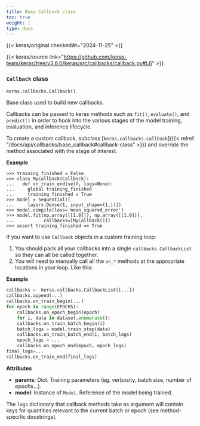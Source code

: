 ```yaml
---
title: Base Callback class
toc: true
weight: 1
type: docs
---
```


{{< keras/original checkedAt="2024-11-25" >}}

{{< keras/source link="https://github.com/keras-team/keras/tree/v3.6.0/keras/src/callbacks/callback.py#L6" >}}

### `Callback` class

```python
keras.callbacks.Callback()
```

Base class used to build new callbacks.

Callbacks can be passed to keras methods such as `fit()`, `evaluate()`, and
`predict()` in order to hook into the various stages of the model training,
evaluation, and inference lifecycle.

To create a custom callback, subclass [`keras.callbacks.Callback`]({{< relref "/docs/api/callbacks/base_callback#callback-class" >}}) and
override the method associated with the stage of interest.

**Example**

```console
>>> training_finished = False
>>> class MyCallback(Callback):
...   def on_train_end(self, logs=None):
...     global training_finished
...     training_finished = True
>>> model = Sequential([
...     layers.Dense(1, input_shape=(1,))])
>>> model.compile(loss='mean_squared_error')
>>> model.fit(np.array([[1.0]]), np.array([[1.0]]),
...           callbacks=[MyCallback()])
>>> assert training_finished == True
```

If you want to use `Callback` objects in a custom training loop:

1. You should pack all your callbacks into a single `callbacks.CallbackList`
   so they can all be called together.
2. You will need to manually call all the `on_*` methods at the appropriate
   locations in your loop. Like this:

**Example**

```python
callbacks =  keras.callbacks.CallbackList([...])
callbacks.append(...)
callbacks.on_train_begin(...)
for epoch in range(EPOCHS):
    callbacks.on_epoch_begin(epoch)
    for i, data in dataset.enumerate():
    callbacks.on_train_batch_begin(i)
    batch_logs = model.train_step(data)
    callbacks.on_train_batch_end(i, batch_logs)
    epoch_logs = ...
    callbacks.on_epoch_end(epoch, epoch_logs)
final_logs=...
callbacks.on_train_end(final_logs)
```

**Attributes**

- **params**: Dict. Training parameters
  (eg. verbosity, batch size, number of epochs...).
- **model**: Instance of `Model`.
  Reference of the model being trained.

The `logs` dictionary that callback methods
take as argument will contain keys for quantities relevant to
the current batch or epoch (see method-specific docstrings).
